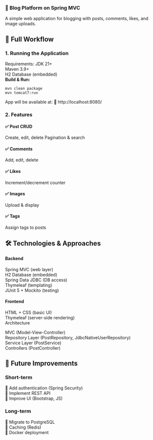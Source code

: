 ### 📖 Blog Platform on Spring MVC

A simple web application for blogging with posts, comments, likes, and image uploads.

## 🚀 Full Workflow

### 1. Running the Application

Requirements:
JDK 21+  
Maven 3.9+  
H2 Database (embedded)  
**Build & Run:**
```
mvn clean package
mvn tomcat7:run
```
App will be available at:
🔗 http://localhost:8080/
### 2. Features

#### ✅ Post CRUD

Create, edit, delete
Pagination & search
#### ✅ Comments

Add, edit, delete
#### ✅ Likes

Increment/decrement counter
#### ✅ Images

Upload & display
#### ✅ Tags

Assign tags to posts
## 🛠 Technologies & Approaches

#### Backend

Spring MVC (web layer)  
H2 Database (embedded)  
Spring Data JDBC (DB access)  
Thymeleaf (templating)  
JUnit 5 + Mockito (testing)  
#### Frontend

HTML + CSS (basic UI)  
Thymeleaf (server-side rendering)  
Architecture  

MVC (Model-View-Controller)  
Repository Layer (PostRepository, JdbcNativeUserRepository)  
Service Layer (PostService)  
Controllers (PostController)  
## 🔮 Future Improvements

### Short-term

🔹 Add authentication (Spring Security)  
🔹 Implement REST API  
🔹 Improve UI (Bootstrap, JS)

### Long-term

🔸 Migrate to PostgreSQL  
🔸 Caching (Redis)  
🔸 Docker deployment

